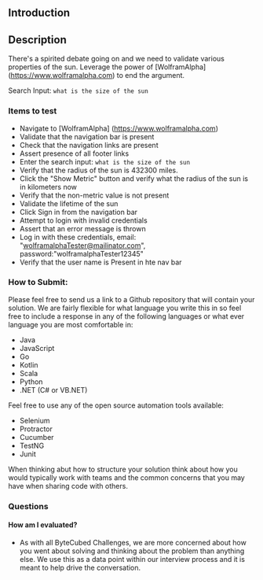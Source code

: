 ## Introduction

## Description
There's a spirited debate going on and we need to validate various properties of the sun. Leverage the power of [WolframAlpha] (https://www.wolframalpha.com) to end the argument.

Search Input: ```what is the size of the sun```

### Items to test

* Navigate to [WolframAlpha] (https://www.wolframalpha.com)
* Validate that the navigation bar is present
* Check that the navigation links are present
* Assert presence of all footer links
* Enter the search input: ```what is the size of the sun```   
* Verify that the radius of the sun is 432300 miles.
* Click the "Show Metric" button and verify what the radius of the sun is in kilometers now
* Verify that the non-metric value is not present
* Validate the lifetime of the sun
* Click Sign in from the navigation bar 
* Attempt to login with invalid credentials 
* Assert that an error message is thrown
* Log in with these credentials, email: "wolframalphaTester@mailinator.com", password:"wolframalphaTester12345"
* Verify that the user name is Present in hte nav bar

### How to Submit:

Please feel free to send us a link to a Github repository that will contain your solution. We are fairly flexible for what language you write this in so feel free to include a response in any of the following languages or what ever language you are most comfortable in:

* Java
* JavaScript
* Go
* Kotlin
* Scala
* Python
* .NET (C# or VB.NET)

Feel free to use any of the open source automation tools available:

* Selenium
* Protractor
* Cucumber
* TestNG
* Junit

When thinking abut how to structure your solution think about how you would typically work with teams and the common concerns that you may have when sharing code with others.

### Questions

#### How am I evaluated?
* As with all ByteCubed Challenges, we are more concerned about how you went about solving and thinking about the problem than anything else.  We use this as a data point within our interview process and it is meant to help drive the conversation.
